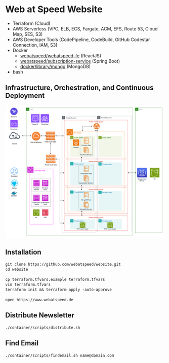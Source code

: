 # Web at Speed Website

- Terraform (Cloud)
- AWS Serverless (VPC, ELB, ECS, Fargate, ACM, EFS, Route 53, Cloud Map, SES, S3)
- AWS Developer Tools (CodePipeline, CodeBuild, GitHub Codestar Connection, IAM, S3)
- Docker
    - [webatspeed/webatspeed-fe](https://hub.docker.com/r/webatspeed/webatspeed-fe/tags) (ReactJS)
    - [webatspeed/subscription-service](https://hub.docker.com/r/webatspeed/subscription-service/tags) (Spring Boot)
    - [docker/library/mongo](https://gallery.ecr.aws/docker/library/mongo) (MongoDB)
- bash

## Infrastructure, Orchestration, and Continuous Deployment

![Infrastructure, Orchestration, and Continuous Deployment](infra.svg "Infrastructure, Orchestration, and Continuous Deployment")

## Installation

```
git clone https://github.com/webatspeed/website.git
cd website

cp terraform.tfvars.example terraform.tfvars
vim terraform.tfvars
terraform init && terraform apply -auto-approve

open https://www.webatspeed.de
```

## Distribute Newsletter

```
./container/scripts/distribute.sh
```

## Find Email

```
./container/scripts/findemail.sh name@domain.com
```
